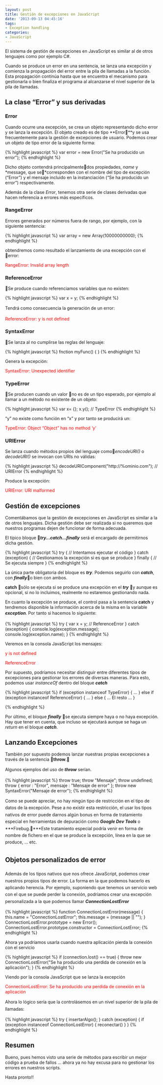 ```yaml
---
layout: post
title: Gestión de excepciones en JavaScript
date: '2013-09-13 04:45:16'
tags:
- Exception handling
categories:
- JavaScript
---
```



El sistema de gestión de excepciones en JavaScript es similar al de otros lenguajes como por ejemplo C#.

Cuando se produce un error en una sentencia, se lanza una excepción y comienza la propagación del error entre la pila de llamadas a la función. Esta propagación continúa hasta que se encuentra el mecanismo para gestionarla o bien finaliza el programa al alcanzarse el nivel superior de la pila de llamadas.


## La clase “Error” y sus derivadas

### Error

Cuando ocurre una excepción, se crea un objeto representando dicho error y se lanza la excepción. El objeto creado es de tipo **Error**y se usa frecuentemente para la gestión de excepciones de usuario. Podemos crear un objeto de tipo error de la siguiente forma:


{% highlight javascript %}
var error = new Error("Se ha producido un error");
{% endhighlight %}


Dicho objeto contendrá <span>principalmente</span>dos propiedades, *name* y *message, que se*corresponden con el nombre del tipo de excepción (“Error”) y el mensaje incluido en la instanciación (“Se ha producido un error”) respectivamente.

Además de la clase *Error*, tenemos otra serie de clases derivadas que hacen referencia a errores más específicos.

### RangeError

Errores generados por números fuera de rango, por ejemplo, con la siguiente sentencia:

{% highlight javascript %}
var array = new Array(10000000000);
{% endhighlight %}


obtendremos como resultado el lanzamiento de una excepción con el error:

<span style="color: #ff0000;">RangeError: Invalid array length</span>

### ReferenceError

Se produce cuando referenciamos variables que no existen:

{% highlight javascript %}
var x = y;
{% endhighlight %}


<span style="font-size: 1em; line-height: 1.6em;">Tendrá como consecuencia la generación de un error:</span>

<span style="color: #ff0000;">ReferenceError: y is not defined</span>

### SyntaxError

Se lanza al no cumplirse las reglas del lenguaje:


{% highlight javascript %}
fnction myFunc() { }
{% endhighlight %}


Genera la excepción:

<span style="color: #ff0000;">SyntaxError: Unexpected identifier</span>

### TypeError

Se producen cuando un valor no es de un tipo esperado, por ejemplo al llamar a un método no existente de un objeto:

{% highlight javascript %}
var x= {}; x.y(); // TypeError
{% endhighlight %}


“y” no existe como función en “x” y por tanto se producirá un:

<span style="color: #ff0000;">TypeError: Object “Object” has no method ‘y’</span>

### URIError

Se lanza cuando métodos propios del lenguaje como*encodeURI()* o *decodeURI()* se invocan con URIs no válidas:

{% highlight javascript %}
decodeURIComponent("http://%ominio.com"); // URIError
{% endhighlight %}

Produce la excepción:

<span style="color: #ff0000;">URIError: URI malformed</span>


## Gestión de excepciones

Comentábamos que la gestión de excepciones en JavaScript es similar a la de otros lenguajes. Dicha gestión debe ser realizada si no queremos que nuestros programas dejen de funcionar de forma adecuada.

El típico bloque ***try…catch…finally*** será el encargado de permitirnos dicha gestión.

{% highlight javascript %}
try {
    // Intentamos ejecutar el código
} catch (exception) {
    // Gestionamos la excepción si es que se produce
} finally {
    // Se ejecuta siempre
}
{% endhighlight %}


La única parte obligatoria del bloque es ***try***. Podemos seguirlo con ***catch***, con ***finally***o bien con ambos.

**catch** sólo se ejecuta si se produce una excepción en el ***try*** y aunque es opcional, si no lo incluimos, realmente no estaremos gestionando nada.

En cuanto la excepción se produce, el control pasa a la sentencia **catch** y  tendremos disponible la información acerca de la misma en la variable </span>***exception***<span style="font-size: 1em; line-height: 1.6em;">. Por tanto si hacemos lo siguiente:</span>

{% highlight javascript %}
try {
    var x = y; // ReferenceError
} catch (exception) {
    console.log(exception.message);
    console.log(exception.name);
}
{% endhighlight %}

Veremos en la consola JavaScript los mensajes:

<span style="color: #ff0000;">y is not defined</span>

<span style="color: #ff0000;">ReferenceError</span>

Por supuesto, podríamos necesitar distinguir entre diferentes tipos de excepciones para gestionar los errores de diversas maneras. Para esto, podemos usar *instanceOf* dentro del bloque ***catch***


{% highlight javascript %}
if (exception instanceof TypeError) {
    ...
} else if (exception instanceof ReferenceError) {
    ...
} else {
    ... El resto ...
}

{% endhighlight %}

Por último, el bloque ***finally*** se ejecuta siempre haya o no haya excepción. Hay que tener en cuenta, que incluso se ejecutará aunque se haga un *return* en el bloque ***catch***.

## Lanzando Excepciones

También por supuesto podemos lanzar nuestras propias excepciones a través de la sentencia **throw**.

<span style="font-size: 1em; line-height: 1.6em;">Algunos ejemplos del uso de ***throw*** serían.</span>

{% highlight javascript %}
throw true;
throw "Mensaje";
throw undefined;
throw { error : "Error", mensaje : "Mensaje de error" };
throw new SyntaxError("Mensaje de error");
{% endhighlight %}

<span style="font-size: 1em; line-height: 1.6em;">Como se puede apreciar, no hay ningún tipo de restricción en el tipo de datos de la excepción. Pese a no existir esta restricción, el usar los tipos nativos de error puede darnos algún bonus en forma de tratamiento especial en herramientas de depuración como ***Google Dev Tools*** o ***Firebug.***Este tratamiento especial podría venir en forma de nombre de fichero en el que se produce la excepción, línea en la que se produce, … etc.</span>


## <span style="font-size: 1em; line-height: 1.6em;">Objetos personalizados de error</span>

<span style="font-size: 1em; line-height: 1.6em;">Además de los tipos nativos que nos ofrece JavaScript, podemos crear nuestros propios tipos de error. La forma en la que podemos hacerlo es aplicando herencia. Por ejemplo, suponiendo que tenemos un servicio web con el que se puede perder la conexión, podríamos crear una excepción personalizada a la que podemos llamar ***ConnectionLostError***</span>

{% highlight javascript %}
function ConnectionLostError(message) {
    this.name = "ConnectionLostError";
    this.message = (message || "");
}
ConnectionLostError.prototype = new Error(); ConnectionLostError.prototype.constructor = ConnectionLostError;
{% endhighlight %}


Ahora ya podríamos usarla cuando nuestra aplicación pierda la conexión con el servicio

{% highlight javascript %}
if (connection.lost() == true) {
    throw new ConnectionLostError("Se ha producido una perdida de conexión en la aplicación");
}
{% endhighlight %}


Viendo por la consola JavaScript que se lanza la excepción

<span style="color: #ff0000;">ConnectionLostError: Se ha producido una perdida de conexión en la aplicación</span>

<span style="font-size: 1em; line-height: 1.6em;">Ahora lo lógico sería que la controlásemos en un nivel superior de la pila de llamadas:</span>


{% highlight javascript %}
try {
    insertarAlgo();
} catch (exception) {
    if (exception instanceof ConnectionLostError) { reconectar()
    }
}
{% endhighlight %}


## Resumen

Bueno, pues hemos visto una serie de métodos para escribir un mejor código a prueba de fallos … ahora ya no hay excusa para no gestionar los errores en nuestros scripts.

Hasta pronto!!


